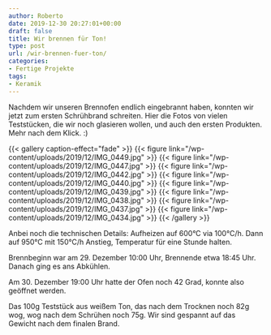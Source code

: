 ```yaml
---
author: Roberto
date: 2019-12-30 20:27:01+00:00
draft: false
title: Wir brennen für Ton!
type: post
url: /wir-brennen-fuer-ton/
categories:
- Fertige Projekte
tags:
- Keramik
---
```





Nachdem wir unseren Brennofen endlich eingebrannt haben, konnten wir jetzt zum ersten Schrühbrand schreiten. Hier die Fotos von vielen Teststücken, die wir noch glasieren wollen, und auch den ersten Produkten. Mehr nach dem Klick. :)





<!-- more -->



  {{< gallery caption-effect="fade" >}}
{{< figure link="/wp-content/uploads/2019/12/IMG_0449.jpg" >}}
{{< figure link="/wp-content/uploads/2019/12/IMG_0447.jpg" >}}
{{< figure link="/wp-content/uploads/2019/12/IMG_0442.jpg" >}}
{{< figure link="/wp-content/uploads/2019/12/IMG_0440.jpg" >}}
{{< figure link="/wp-content/uploads/2019/12/IMG_0439.jpg" >}}
{{< figure link="/wp-content/uploads/2019/12/IMG_0438.jpg" >}}
{{< figure link="/wp-content/uploads/2019/12/IMG_0437.jpg" >}}
{{< figure link="/wp-content/uploads/2019/12/IMG_0434.jpg" >}}
{{< /gallery >}}





Anbei noch die technischen Details: Aufheizen auf 600°C via 100°C/h. Dann auf 950°C mit 150°C/h Anstieg, Temperatur für eine Stunde halten.







Brennbeginn war am 29. Dezember 10:00 Uhr, Brennende etwa 18:45 Uhr. Danach ging es ans Abkühlen. 







Am 30. Dezember 19:00 Uhr hatte der Ofen noch 42 Grad, konnte also geöffnet werden.







Das 100g Teststück aus weißem Ton, das nach dem Trocknen noch 82g wog, wog nach dem Schrühen noch 75g. Wir sind gespannt auf das Gewicht nach dem finalen Brand.



